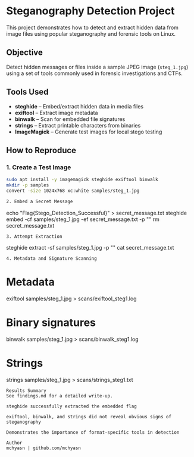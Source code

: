 # Steganography Detection Project

This project demonstrates how to detect and extract hidden data from image files using popular steganography and forensic tools on Linux.

## Objective

Detect hidden messages or files inside a sample JPEG image (`steg_1.jpg`) using a set of tools commonly used in forensic investigations and CTFs.


## Tools Used

- **steghide** – Embed/extract hidden data in media files
- **exiftool** – Extract image metadata
- **binwalk** – Scan for embedded file signatures
- **strings** – Extract printable characters from binaries
- **ImageMagick** – Generate test images for local stego testing

## How to Reproduce

### 1. Create a Test Image

```bash
sudo apt install -y imagemagick steghide exiftool binwalk
mkdir -p samples
convert -size 1024x768 xc:white samples/steg_1.jpg

2. Embed a Secret Message
```
echo "Flag{Stego_Detection_Successful}" > secret_message.txt
steghide embed -cf samples/steg_1.jpg -ef secret_message.txt -p ""
rm secret_message.txt
```
3. Attempt Extraction
```
steghide extract -sf samples/steg_1.jpg -p ""
cat secret_message.txt
```
4. Metadata and Signature Scanning
```
# Metadata
exiftool samples/steg_1.jpg > scans/exiftool_steg1.log

# Binary signatures
binwalk samples/steg_1.jpg > scans/binwalk_steg1.log

# Strings
strings samples/steg_1.jpg > scans/strings_steg1.txt
```
Results Summary
See findings.md for a detailed write-up.

steghide successfully extracted the embedded flag

exiftool, binwalk, and strings did not reveal obvious signs of steganography

Demonstrates the importance of format-specific tools in detection

Author
mchyasn | github.com/mchyasn
